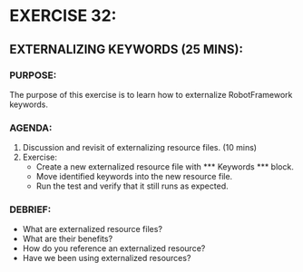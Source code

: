 # EXERCISE 32:
## EXTERNALIZING KEYWORDS (25 MINS):
### PURPOSE:
The purpose of this exercise is to learn how to externalize RobotFramework keywords.

### AGENDA:
1. Discussion and revisit of externalizing resource files. (10 mins)
2. Exercise:
   - Create a new externalized resource file with *** Keywords *** block.
   - Move identified keywords into the new resource file.
   - Run the test and verify that it still runs as expected.

### DEBRIEF:
- What are externalized resource files?
- What are their benefits?
- How do you reference an externalized resource?
- Have we been using externalized resources?
